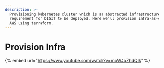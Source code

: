 ```yaml
---
description: >-
  Provisioning kubernetes cluster which is an abstracted infrastructure
  requirement for DIGIT to be deployed. Here we'll provision infra-as-code on
  AWS using terraform.
---
```


# Provision Infra

{% embed url="https://www.youtube.com/watch?v=moW4bZhdQIk" %}



